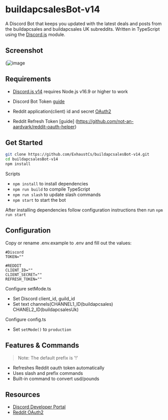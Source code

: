 # buildapcsalesBot-v14

A Discord Bot that keeps you updated with the latest deals and posts from the buildapcsales and buildapcsales UK subreddits. Written in TypeScript using the [Discord.js](https://github.com/discordjs/discord.js/tree/main/apps/website) module.

## Screenshot
(![image](https://user-images.githubusercontent.com/51008990/222940223-d626fc29-6964-4ad0-b642-c04910fde153.png)

## Requirements

- [Discord.js v14](https://github.com/discordjs/discord.js/tree/main/apps/website) requires Node.js v16.9 or higher to work
- Discord Bot Token [guide](https://discordjs.guide/preparations/setting-up-a-bot-application.html#creating-your-bot)
- Reddit application(client) id and secret [OAuth2](https://github.com/reddit-archive/reddit/wiki/OAuth2)

- Reddit Refresh Token [guide] (https://github.com/not-an-aardvark/reddit-oauth-helper)

## Get Started

```sh
git clone https://github.com/ExhaustCs/buildapcsalesBot-v14.git
cd buildapcsalesBot-v14
npm install
```

Scripts

- `npm install` to install dependencies
- `npm run build` to compile TypeScript
- `npm run slash` to update slash commands
- `npm start` to start the bot

After installing dependencies follow configuration instructions then run `npm run start`

## Configuration

Copy or rename .env.example to .env and fill out the values:

```env
#Discord
TOKEN=""

#REDDIT
CLIENT_ID=""
CLIENT_SECRET=""
REFRESH_TOKEN=""

```

Configure setMode.ts

- Set Discord client_id, guild_id
- Set text channels(CHANNEL1_ID(buildapcsales) CHANEL2_ID(buildapcsalesUk)

Configure config.ts

- Set `setMode()` to `production`

## Features & Commands

> Note: The default prefix is '!'

- Refreshes Reddit oauth token automatically
- Uses slash and prefix commands
- Built-in command to convert usd/pounds

## Resources

- [Discord Developer Portal](https://discord.com/developers/applications)
- [Reddit OAuth2](https://github.com/reddit-archive/reddit/wiki/OAuth2)
